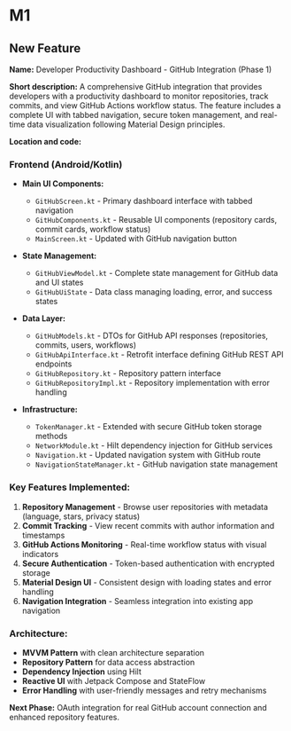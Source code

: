 # M1

## New Feature

**Name:** Developer Productivity Dashboard - GitHub Integration (Phase 1)

**Short description:** A comprehensive GitHub integration that provides developers with a productivity dashboard to monitor repositories, track commits, and view GitHub Actions workflow status. The feature includes a complete UI with tabbed navigation, secure token management, and real-time data visualization following Material Design principles.

**Location and code:** 

### Frontend (Android/Kotlin)
- **Main UI Components:**
  - `GitHubScreen.kt` - Primary dashboard interface with tabbed navigation
  - `GitHubComponents.kt` - Reusable UI components (repository cards, commit cards, workflow status)
  - `MainScreen.kt` - Updated with GitHub navigation button

- **State Management:**
  - `GitHubViewModel.kt` - Complete state management for GitHub data and UI states
  - `GitHubUiState` - Data class managing loading, error, and success states

- **Data Layer:**
  - `GitHubModels.kt` - DTOs for GitHub API responses (repositories, commits, users, workflows)
  - `GitHubApiInterface.kt` - Retrofit interface defining GitHub REST API endpoints
  - `GitHubRepository.kt` - Repository pattern interface
  - `GitHubRepositoryImpl.kt` - Repository implementation with error handling

- **Infrastructure:**
  - `TokenManager.kt` - Extended with secure GitHub token storage methods
  - `NetworkModule.kt` - Hilt dependency injection for GitHub services
  - `Navigation.kt` - Updated navigation system with GitHub route
  - `NavigationStateManager.kt` - GitHub navigation state management

### Key Features Implemented:
1. **Repository Management** - Browse user repositories with metadata (language, stars, privacy status)
2. **Commit Tracking** - View recent commits with author information and timestamps
3. **GitHub Actions Monitoring** - Real-time workflow status with visual indicators
4. **Secure Authentication** - Token-based authentication with encrypted storage
5. **Material Design UI** - Consistent design with loading states and error handling
6. **Navigation Integration** - Seamless integration into existing app navigation

### Architecture:
- **MVVM Pattern** with clean architecture separation
- **Repository Pattern** for data access abstraction
- **Dependency Injection** using Hilt
- **Reactive UI** with Jetpack Compose and StateFlow
- **Error Handling** with user-friendly messages and retry mechanisms

**Next Phase:** OAuth integration for real GitHub account connection and enhanced repository features.

```
